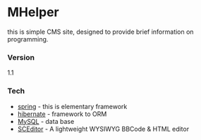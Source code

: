 # MHelper

this is simple CMS site, designed to provide brief information on programming.


### Version
1.1

### Tech

* [spring] - this is elementary framework
* [hibernate] - framework to ORM
* [MySQL] - data base
* [SCEditor] - A lightweight WYSIWYG BBCode & HTML editor

[spring]: <https://spring.io>
[hibernate]: <http://hibernate.org>	
[MySQL]: <https://www.mysql.com>
[SCEditor]: <http://www.sceditor.com>